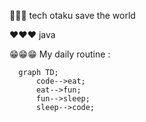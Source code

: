 🤖🤖🤖 tech otaku save the world

❤️❤️❤️ java

😁😁😁 My daily routine :

```mermaid
  graph TD;
      code-->eat;
      eat-->fun;
      fun-->sleep;
      sleep-->code;
```
